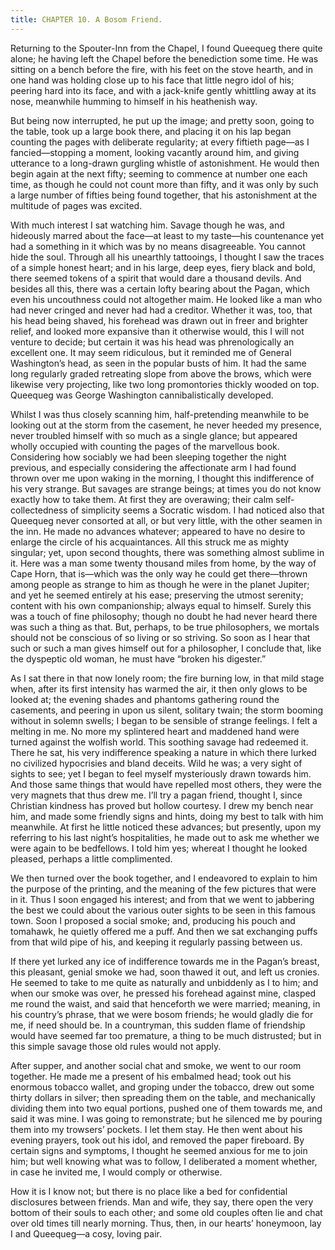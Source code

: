 ```yaml
---
title: CHAPTER 10. A Bosom Friend.
---
```


Returning to the Spouter-Inn from the Chapel, I found Queequeg there quite alone; he having left the Chapel before the benediction some time. He was sitting on a bench before the fire, with his feet on the stove hearth, and in one hand was holding close up to his face that little negro idol of his; peering hard into its face, and with a jack-knife gently whittling away at its nose, meanwhile humming to himself in his heathenish way.

But being now interrupted, he put up the image; and pretty soon, going to the table, took up a large book there, and placing it on his lap began counting the pages with deliberate regularity; at every fiftieth page—as I fancied—stopping a moment, looking vacantly around him, and giving utterance to a long-drawn gurgling whistle of astonishment. He would then begin again at the next fifty; seeming to commence at number one each time, as though he could not count more than fifty, and it was only by such a large number of fifties being found together, that his astonishment at the multitude of pages was excited.

With much interest I sat watching him. Savage though he was, and hideously marred about the face—at least to my taste—his countenance yet had a something in it which was by no means disagreeable. You cannot hide the soul. Through all his unearthly tattooings, I thought I saw the traces of a simple honest heart; and in his large, deep eyes, fiery black and bold, there seemed tokens of a spirit that would dare a thousand devils. And besides all this, there was a certain lofty bearing about the Pagan, which even his uncouthness could not altogether maim. He looked like a man who had never cringed and never had had a creditor. Whether it was, too, that his head being shaved, his forehead was drawn out in freer and brighter relief, and looked more expansive than it otherwise would, this I will not venture to decide; but certain it was his head was phrenologically an excellent one. It may seem ridiculous, but it reminded me of General Washington’s head, as seen in the popular busts of him. It had the same long regularly graded retreating slope from above the brows, which were likewise very projecting, like two long promontories thickly wooded on top. Queequeg was George Washington cannibalistically developed.

Whilst I was thus closely scanning him, half-pretending meanwhile to be looking out at the storm from the casement, he never heeded my presence, never troubled himself with so much as a single glance; but appeared wholly occupied with counting the pages of the marvellous book. Considering how sociably we had been sleeping together the night previous, and especially considering the affectionate arm I had found thrown over me upon waking in the morning, I thought this indifference of his very strange. But savages are strange beings; at times you do not know exactly how to take them. At first they are overawing; their calm self-collectedness of simplicity seems a Socratic wisdom. I had noticed also that Queequeg never consorted at all, or but very little, with the other seamen in the inn. He made no advances whatever; appeared to have no desire to enlarge the circle of his acquaintances. All this struck me as mighty singular; yet, upon second thoughts, there was something almost sublime in it. Here was a man some twenty thousand miles from home, by the way of Cape Horn, that is—which was the only way he could get there—thrown among people as strange to him as though he were in the planet Jupiter; and yet he seemed entirely at his ease; preserving the utmost serenity; content with his own companionship; always equal to himself. Surely this was a touch of fine philosophy; though no doubt he had never heard there was such a thing as that. But, perhaps, to be true philosophers, we mortals should not be conscious of so living or so striving. So soon as I hear that such or such a man gives himself out for a philosopher, I conclude that, like the dyspeptic old woman, he must have “broken his digester.”

As I sat there in that now lonely room; the fire burning low, in that mild stage when, after its first intensity has warmed the air, it then only glows to be looked at; the evening shades and phantoms gathering round the casements, and peering in upon us silent, solitary twain; the storm booming without in solemn swells; I began to be sensible of strange feelings. I felt a melting in me. No more my splintered heart and maddened hand were turned against the wolfish world. This soothing savage had redeemed it. There he sat, his very indifference speaking a nature in which there lurked no civilized hypocrisies and bland deceits. Wild he was; a very sight of sights to see; yet I began to feel myself mysteriously drawn towards him. And those same things that would have repelled most others, they were the very magnets that thus drew me. I’ll try a pagan friend, thought I, since Christian kindness has proved but hollow courtesy. I drew my bench near him, and made some friendly signs and hints, doing my best to talk with him meanwhile. At first he little noticed these advances; but presently, upon my referring to his last night’s hospitalities, he made out to ask me whether we were again to be bedfellows. I told him yes; whereat I thought he looked pleased, perhaps a little complimented.

We then turned over the book together, and I endeavored to explain to him the purpose of the printing, and the meaning of the few pictures that were in it. Thus I soon engaged his interest; and from that we went to jabbering the best we could about the various outer sights to be seen in this famous town. Soon I proposed a social smoke; and, producing his pouch and tomahawk, he quietly offered me a puff. And then we sat exchanging puffs from that wild pipe of his, and keeping it regularly passing between us.

If there yet lurked any ice of indifference towards me in the Pagan’s breast, this pleasant, genial smoke we had, soon thawed it out, and left us cronies. He seemed to take to me quite as naturally and unbiddenly as I to him; and when our smoke was over, he pressed his forehead against mine, clasped me round the waist, and said that henceforth we were married; meaning, in his country’s phrase, that we were bosom friends; he would gladly die for me, if need should be. In a countryman, this sudden flame of friendship would have seemed far too premature, a thing to be much distrusted; but in this simple savage those old rules would not apply.

After supper, and another social chat and smoke, we went to our room together. He made me a present of his embalmed head; took out his enormous tobacco wallet, and groping under the tobacco, drew out some thirty dollars in silver; then spreading them on the table, and mechanically dividing them into two equal portions, pushed one of them towards me, and said it was mine. I was going to remonstrate; but he silenced me by pouring them into my trowsers’ pockets. I let them stay. He then went about his evening prayers, took out his idol, and removed the paper fireboard. By certain signs and symptoms, I thought he seemed anxious for me to join him; but well knowing what was to follow, I deliberated a moment whether, in case he invited me, I would comply or otherwise.

How it is I know not; but there is no place like a bed for confidential disclosures between friends. Man and wife, they say, there open the very bottom of their souls to each other; and some old couples often lie and chat over old times till nearly morning. Thus, then, in our hearts’ honeymoon, lay I and Queequeg—a cosy, loving pair.
